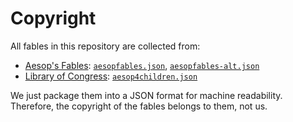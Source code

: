 # Copyright

All fables in this repository are collected from:

* [Aesop's Fables](https://www.aesopfables.com): [`aesopfables.json`](dat/aesopfables.json), [`aesopfables-alt.json`](dat/aesopfables-alt.json)
* [Library of Congress](http://read.gov/aesop/): [`aesop4children.json`](dat/aesop4children.json)

We just package them into a JSON format for machine readability.
Therefore, the copyright of the fables belongs to them, not us.